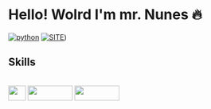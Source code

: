 # Hello! Wolrd I'm mr. Nunes 🔥

[![python](https://img.shields.io/badge/Python-3776AB?style=for-the-badge&logo=python&logoColor=white)](https://github.com/manopico2024/PROJETOS)
[![SITE](https://img.shields.io/badge/SITE-3776AB?style=for-the-badge&logo=python&logoColor=white)](http://localhost:63342/htdocs/SITE/site.html?_ijt=17ovk458d67jjerjirh51mn9ln&_ij_reload=RELOAD_ON_SAVE))

## Skills

<div style="display: inline_block"><br>
<img aling="center" height="30" width="35" src="https://img.shields.io/badge/C%23-239120?style=for-the-badge&logo=c-sharp&logoColor=white">
<img aling="center" height="30" width="90" src="https://img.shields.io/badge/Python-3776AB?style=for-the-badge&logo=python&logoColor= white">
<img aling="center" height="30" width="90" src="https://img.shields.io/badge/Windows-0078D6?style=for-the-badge&logo=windows&logoColor=white">

<h1>
